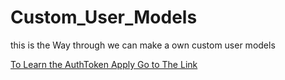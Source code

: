 # Custom_User_Models
this is the Way through we can make a own custom user models

[To Learn the AuthToken Apply Go to The Link](https://simpleisbetterthancomplex.com/tutorial/2018/11/22/how-to-implement-token-authentication-using-django-rest-framework.html)

